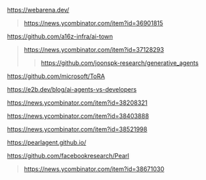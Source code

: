 https://webarena.dev/
> https://news.ycombinator.com/item?id=36901815

https://github.com/a16z-infra/ai-town
> https://news.ycombinator.com/item?id=37128293
> > https://github.com/joonspk-research/generative_agents

https://github.com/microsoft/ToRA

https://e2b.dev/blog/ai-agents-vs-developers

https://news.ycombinator.com/item?id=38208321

https://news.ycombinator.com/item?id=38403888

https://news.ycombinator.com/item?id=38521998

https://pearlagent.github.io/

https://github.com/facebookresearch/Pearl
> https://news.ycombinator.com/item?id=38671030

